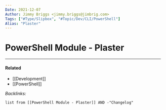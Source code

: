 ```yaml
---
Date: 2021-12-07
Author: Jimmy Briggs <jimmy.briggs@jimbrig.com>
Tags: ["#Type/Slipbox", "#Topic/Dev/CLI/PowerShell"]
Alias: "Plaster"
---
```


# PowerShell Module - Plaster

***

#### Related

- [[Development]]
- [[PowerShell]]

*Backlinks:*

```dataview
list from [[PowerShell Module - Plaster]] AND -"Changelog"
```
